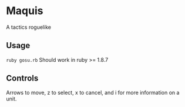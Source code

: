 Maquis
=====

A tactics roguelike

Usage
-----

`ruby gosu.rb`
Should work in ruby >= 1.8.7

Controls
--------
Arrows to move, z to select, x to cancel, and i for more information on a unit.

